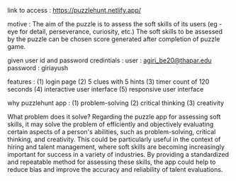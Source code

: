 link to access :
https://puzzlehunt.netlify.app/    

motive : 
The aim of the puzzle is to assess the soft skills of its users (eg - eye for detail, perseverance, curiosity, etc.)
The soft skills to be assessed by the puzzle can be chosen score generated after completion of puzzle game.

given user id and password credintials :
user : agiri_be20@thapar.edu
password : giriayush

features : 
(1) login page
(2) 5 clues with 5 hints 
(3) timer count of 120 seconds
(4) interactive user interface
(5) responsive user interface

why puzzlehunt app :
(1) problem-solving
(2) critical thinking
(3) creativity

What problem does it solve?
Regarding the puzzle app for assessing soft skills, it may solve the problem of efficiently and objectively evaluating certain aspects of a person's abilities, such as problem-solving, critical thinking, and creativity. This could be particularly useful in the context of hiring and talent management, where soft skills are becoming increasingly important for success in a variety of industries. By providing a standardized and repeatable method for assessing these skills, the app could help to reduce bias and improve the accuracy and reliability of talent evaluations.






